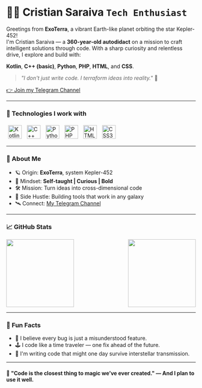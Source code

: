 # 👨‍🚀 Cristian Saraiva **`Tech Enthusiast`**

Greetings from **ExoTerra**, a vibrant Earth-like planet orbiting the star Kepler-452!  
I'm Cristian Saraiva — a **360-year-old autodidact** on a mission to craft intelligent solutions through code. With a sharp curiosity and relentless drive, I explore and build with:

**Kotlin**, **C++ (basic)**, **Python**, **PHP**, **HTML**, and **CSS**.

> _"I don't just write code. I terraform ideas into reality."_ 🚀

[👉 Join my Telegram Channel](https://t.me/ccgen_namsogen)

---

### 🧠 Technologies I work with

<p align="left">
  <img src="https://cdn.jsdelivr.net/gh/devicons/devicon@latest/icons/kotlin/kotlin-original.svg" title="Kotlin" alt="Kotlin" width="36px" style="padding: 5px;" />
  <img src="https://cdn.jsdelivr.net/gh/devicons/devicon@latest/icons/cplusplus/cplusplus-original.svg" title="C++" alt="C++" width="36px" style="padding: 5px;" />
  <img src="https://cdn.jsdelivr.net/gh/devicons/devicon@latest/icons/python/python-original.svg" title="Python" alt="Python" width="36px" style="padding: 5px;" />
  <img src="https://cdn.jsdelivr.net/gh/devicons/devicon@latest/icons/php/php-original.svg" title="PHP" alt="PHP" width="36px" style="padding: 5px;" />
  <img src="https://cdn.jsdelivr.net/gh/devicons/devicon@latest/icons/html5/html5-original.svg" title="HTML5" alt="HTML5" width="36px" style="padding: 5px;" />
  <img src="https://cdn.jsdelivr.net/gh/devicons/devicon@latest/icons/css3/css3-original.svg" title="CSS3" alt="CSS3" width="36px" style="padding: 5px;" />
</p>

---

### 🌌 About Me

- 🪐 Origin: **ExoTerra**, system Kepler-452  
- 🧠 Mindset: **Self-taught | Curious | Bold**
- 🛠️ Mission: Turn ideas into cross-dimensional code
- 🔭 Side Hustle: Building tools that work in any galaxy
- 🛰️ Connect: [My Telegram Channel](https://t.me/ccgen_namsogen)

---

### 📈 GitHub Stats

<p>
  <img align="left" height="180em" src="https://github-readme-stats.vercel.app/api?username=cryptocosmic-guardian&show_icons=true&theme=tokyonight&include_all_commits=true&locale=en" />
  <img align="right" height="180em" src="https://github-readme-stats.vercel.app/api/top-langs/?username=cryptocosmic-guardian&theme=tokyonight&layout=compact&langs_count=8&custom_title=Languages" />
</p>

<br clear="both"/>

---

### 🧭 Fun Facts

- 🧬 I believe every bug is just a misunderstood feature.
- 🕹️ I code like a time traveler — one fix ahead of the future.
- 📜 I'm writing code that might one day survive interstellar transmission.

---

#### 🌠 "Code is the closest thing to magic we’ve ever created." — And I plan to use it well.
